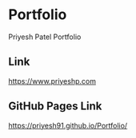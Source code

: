 # Portfolio
Priyesh Patel Portfolio
## Link
https://www.priyeshp.com
## GitHub Pages Link
https://priyesh91.github.io/Portfolio/
